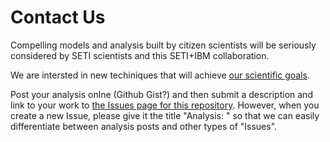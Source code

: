 # Contact Us

Compelling models and analysis built by citizen scientists will be seriously considered
by SETI scientists and this SETI+IBM collaboration. 

We are intersted in new techiniques that will achieve [our scientific goals](science_goals.md).

Post your analysis onlne (Github Gist?) and then submit a description and link to your work to [the 
Issues page for this repository](https://github.com/ibm-cds-labs/seti_at_ibm/issues). 
However, when you create a new Issue, please give it the title "Analysis: <your title>" so that we
can easily differentiate between analysis posts and other types of "Issues".  
